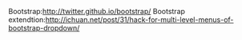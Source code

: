 Bootstrap:http://twitter.github.io/bootstrap/
Bootstrap extendtion:http://ichuan.net/post/31/hack-for-multi-level-menus-of-bootstrap-dropdown/